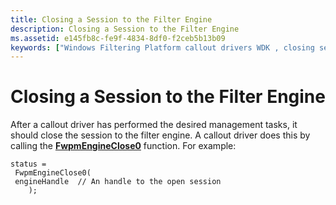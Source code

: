 ```yaml
---
title: Closing a Session to the Filter Engine
description: Closing a Session to the Filter Engine
ms.assetid: e145fb8c-fe9f-4834-8df0-f2ceb5b13b09
keywords: ["Windows Filtering Platform callout drivers WDK , closing sessions", "callout drivers WDK Windows Filtering Platform , closing sessions", "filter engine WDK Windows Filtering Platform", "closing filter engine sessions WDK Windows Filtering Platform"]
---
```


# Closing a Session to the Filter Engine


After a callout driver has performed the desired management tasks, it should close the session to the filter engine. A callout driver does this by calling the [**FwpmEngineClose0**](https://msdn.microsoft.com/library/windows/hardware/ff550072) function. For example:

```
status =
 FwpmEngineClose0(
 engineHandle  // An handle to the open session
    );
```

 

 





